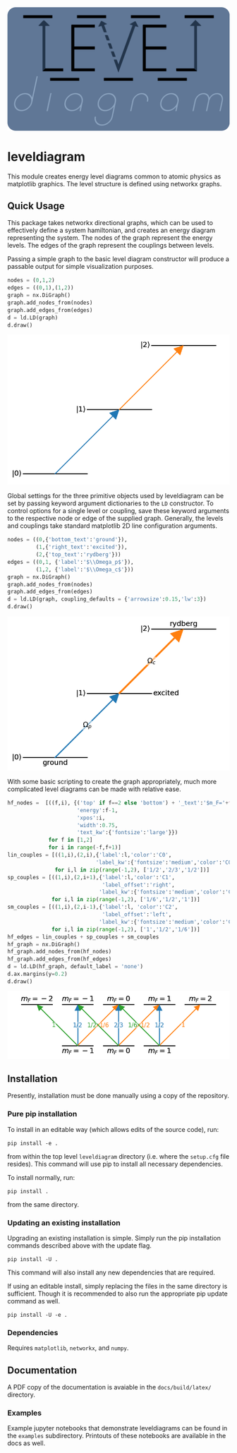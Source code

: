 <img src="https://raw.githubusercontent.com/dihm/leveldiagram/main/docs/source/img/LevelDiagramLogo300.png" alt="leveldiagram" style="max-width: 100%;">

# leveldiagram

This module creates energy level diagrams common to atomic physics as matplotlib graphics.
The level structure is defined using networkx graphs.

## Quick Usage

This package takes networkx directional graphs,
which can be used to effectively define a system hamiltonian,
and creates an energy diagram representing the system.
The nodes of the graph represent the energy levels.
The edges of the graph represent the couplings between levels.

Passing a simple graph to the basic level diagram constructor will produce a passable output for simple visualization purposes.

```python
nodes = (0,1,2)
edges = ((0,1),(1,2))
graph = nx.DiGraph()
graph.add_nodes_from(nodes)
graph.add_edges_from(edges)
d = ld.LD(graph)
d.draw()
```
![Simple 3-level diagram with default options](docs/source/basic_example.png)

Global settings for the three primitive objects used by leveldiagram can be set by passing keyword argument dictionaries to the `LD` constructor.
To control options for a single level or coupling,
save these keyword arguments to the respective node or edge of the supplied graph.
Generally, the levels and couplings take standard matplotlib 2D line configuration arguments.

```python
nodes = ((0,{'bottom_text':'ground'}),
         (1,{'right_text':'excited'}),
         (2,{'top_text':'rydberg'}))
edges = ((0,1, {'label':'$\\Omega_p$'}),
         (1,2, {'label':'$\\Omega_c$'}))
graph = nx.DiGraph()
graph.add_nodes_from(nodes)
graph.add_edges_from(edges)
d = ld.LD(graph, coupling_defaults = {'arrowsize':0.15,'lw':3})
d.draw()
```
![3-level diagram with some custom options](docs/source/intermediate_example.png)

With some basic scripting to create the graph appropriately,
much more complicated level diagrams can be made with relative ease.

```python
hf_nodes =  [((f,i), {('top' if f==2 else 'bottom') + '_text':'$m_F='+f'{i:d}'+'$',
                      'energy':f-1,
                      'xpos':i,
                      'width':0.75,
                      'text_kw':{'fontsize':'large'}})
             for f in [1,2]
             for i in range(-f,f+1)]
lin_couples = [((1,i),(2,i),{'label':l,'color':'C0',
                            'label_kw':{'fontsize':'medium','color':'C0'}})
               for i,l in zip(range(-1,2), ['1/2','2/3','1/2'])]
sp_couples = [((1,i),(2,i+1),{'label':l,'color':'C1',
                              'label_offset':'right',
                             'label_kw':{'fontsize':'medium','color':'C1'}})
              for i,l in zip(range(-1,2), ['1/6','1/2','1'])]
sm_couples = [((1,i),(2,i-1),{'label':l, 'color':'C2',
                              'label_offset':'left',
                             'label_kw':{'fontsize':'medium','color':'C2'}})
              for i,l in zip(range(-1,2), ['1','1/2','1/6'])]
hf_edges = lin_couples + sp_couples + sm_couples
hf_graph = nx.DiGraph()
hf_graph.add_nodes_from(hf_nodes)
hf_graph.add_edges_from(hf_edges)
d = ld.LD(hf_graph, default_label = 'none')
d.ax.margins(y=0.2)
d.draw()
```
![Hyperfine states with Clebsh-Gordon Coefficients](docs/source/hyperfine.png)


## Installation

Presently, installation must be done manually using a copy of the repository.

### Pure pip installation

To install in an editable way (which allows edits of the source code), run:
```shell
pip install -e .
```
from within the top level `leveldiagram` directory (i.e. where the `setup.cfg` file resides).
This command will use pip to install all necessary dependencies.

To install normally, run:
```shell
pip install .
```
from the same directory.


### Updating an existing installation

Upgrading an existing installation is simple.
Simply run the pip installation commands described above with the update flag.
```shell
pip install -U .
```
This command will also install any new dependencies that are required.

If using an editable install, simply replacing the files in the same directory is sufficient.
Though it is recommended to also run the appropriate pip update command as well.
```shell
pip install -U -e .
```

### Dependencies

Requires `matplotlib`, `networkx`, and `numpy`.

## Documentation

A PDF copy of the documentation is avaiable in the `docs/build/latex/` directory.

### Examples

Example jupyter notebooks that demonstrate leveldiagrams can be found in the `examples` subdirectory.
Printouts of these notebooks are available in the docs as well.
